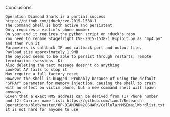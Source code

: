 Conclusions:

    Operation Diamond Shark is a partial success https://github.com/jduck/cve-2015-1538-1
    The Command Shell is both active and persistent
    Only requires a victim's phone number
    On your end it requires the python script on jduck's repo
    You need to rename Stagefright_CVE-2015-1538-1_Exploit.py as "mp4.py" and then run it
    Parameters is callback IP and callback port and output file.
    Payload size approximately 1.9MB
    The payload seems to be able to persist through restarts, remote termination (sessions -K)
    Also deleting the text message doesn't do anything
    LookOut AV fails to stop it
    May require a full factory reset
    However the shell is bugged. Probably because of using the default "SPRAY" parameter for memory injection, causing the shell to crash with no effect on victim phone, but a new command shell will spawn anyways.
    Given that a exact MMS address can be derived from (1) Phone number and (2) Carrier name list: https://github.com/tanc7/Research-Operations/blob/master/OP-DIAMOND%20SHARK/CellularMMSEmailWordlist.txt it is not hard for anyone to use
